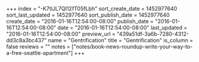 +++
index = "-K7tlJL7QI12fT05fLbh"
sort_create_date = 1452977640
sort_last_updated = 1452977640
sort_publish_date = 1452977640
create_date = "2016-01-16T12:54:00-08:00"
publish_date = "2016-01-16T12:54:00-08:00"
date = "2016-01-16T12:54:00-08:00"
last_updated = "2016-01-16T12:54:00-08:00"
preview_url = "439a51df-3a6b-7280-4312-dd3c8a3bc437"
name = "Gentrification"
title = "Gentrification"
is_column = false
reviews = ""
notes = ["notes/book-news-roundup-write-your-way-to-a-free-seattle-apartment"]
+++

